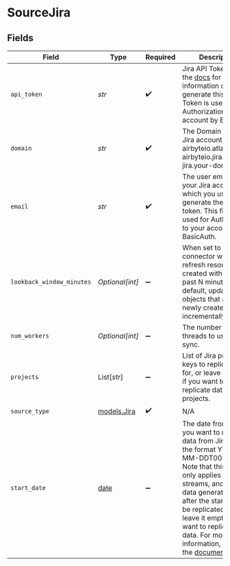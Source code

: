 # SourceJira


## Fields

| Field                                                                                                                                                                                                                                                                                                                                                                                                | Type                                                                                                                                                                                                                                                                                                                                                                                                 | Required                                                                                                                                                                                                                                                                                                                                                                                             | Description                                                                                                                                                                                                                                                                                                                                                                                          | Example                                                                                                                                                                                                                                                                                                                                                                                              |
| ---------------------------------------------------------------------------------------------------------------------------------------------------------------------------------------------------------------------------------------------------------------------------------------------------------------------------------------------------------------------------------------------------- | ---------------------------------------------------------------------------------------------------------------------------------------------------------------------------------------------------------------------------------------------------------------------------------------------------------------------------------------------------------------------------------------------------- | ---------------------------------------------------------------------------------------------------------------------------------------------------------------------------------------------------------------------------------------------------------------------------------------------------------------------------------------------------------------------------------------------------- | ---------------------------------------------------------------------------------------------------------------------------------------------------------------------------------------------------------------------------------------------------------------------------------------------------------------------------------------------------------------------------------------------------- | ---------------------------------------------------------------------------------------------------------------------------------------------------------------------------------------------------------------------------------------------------------------------------------------------------------------------------------------------------------------------------------------------------- |
| `api_token`                                                                                                                                                                                                                                                                                                                                                                                          | *str*                                                                                                                                                                                                                                                                                                                                                                                                | :heavy_check_mark:                                                                                                                                                                                                                                                                                                                                                                                   | Jira API Token. See the <a href="https://docs.airbyte.com/integrations/sources/jira">docs</a> for more information on how to generate this key. API Token is used for Authorization to your account by BasicAuth.                                                                                                                                                                                    |                                                                                                                                                                                                                                                                                                                                                                                                      |
| `domain`                                                                                                                                                                                                                                                                                                                                                                                             | *str*                                                                                                                                                                                                                                                                                                                                                                                                | :heavy_check_mark:                                                                                                                                                                                                                                                                                                                                                                                   | The Domain for your Jira account, e.g. airbyteio.atlassian.net, airbyteio.jira.com, jira.your-domain.com                                                                                                                                                                                                                                                                                             | <your-domain>.atlassian.net                                                                                                                                                                                                                                                                                                                                                                          |
| `email`                                                                                                                                                                                                                                                                                                                                                                                              | *str*                                                                                                                                                                                                                                                                                                                                                                                                | :heavy_check_mark:                                                                                                                                                                                                                                                                                                                                                                                   | The user email for your Jira account which you used to generate the API token. This field is used for Authorization to your account by BasicAuth.                                                                                                                                                                                                                                                    |                                                                                                                                                                                                                                                                                                                                                                                                      |
| `lookback_window_minutes`                                                                                                                                                                                                                                                                                                                                                                            | *Optional[int]*                                                                                                                                                                                                                                                                                                                                                                                      | :heavy_minus_sign:                                                                                                                                                                                                                                                                                                                                                                                   | When set to N, the connector will always refresh resources created within the past N minutes. By default, updated objects that are not newly created are not incrementally synced.                                                                                                                                                                                                                   | 60                                                                                                                                                                                                                                                                                                                                                                                                   |
| `num_workers`                                                                                                                                                                                                                                                                                                                                                                                        | *Optional[int]*                                                                                                                                                                                                                                                                                                                                                                                      | :heavy_minus_sign:                                                                                                                                                                                                                                                                                                                                                                                   | The number of worker threads to use for the sync.                                                                                                                                                                                                                                                                                                                                                    | 1                                                                                                                                                                                                                                                                                                                                                                                                    |
| `projects`                                                                                                                                                                                                                                                                                                                                                                                           | List[*str*]                                                                                                                                                                                                                                                                                                                                                                                          | :heavy_minus_sign:                                                                                                                                                                                                                                                                                                                                                                                   | List of Jira project keys to replicate data for, or leave it empty if you want to replicate data for all projects.                                                                                                                                                                                                                                                                                   | PROJ1                                                                                                                                                                                                                                                                                                                                                                                                |
| `source_type`                                                                                                                                                                                                                                                                                                                                                                                        | [models.Jira](../models/jira.md)                                                                                                                                                                                                                                                                                                                                                                     | :heavy_check_mark:                                                                                                                                                                                                                                                                                                                                                                                   | N/A                                                                                                                                                                                                                                                                                                                                                                                                  |                                                                                                                                                                                                                                                                                                                                                                                                      |
| `start_date`                                                                                                                                                                                                                                                                                                                                                                                         | [date](https://docs.python.org/3/library/datetime.html#date-objects)                                                                                                                                                                                                                                                                                                                                 | :heavy_minus_sign:                                                                                                                                                                                                                                                                                                                                                                                   | The date from which you want to replicate data from Jira, use the format YYYY-MM-DDT00:00:00Z. Note that this field only applies to certain streams, and only data generated on or after the start date will be replicated. Or leave it empty if you want to replicate all data. For more information, refer to the <a href="https://docs.airbyte.com/integrations/sources/jira/">documentation</a>. | 2021-03-01T00:00:00Z                                                                                                                                                                                                                                                                                                                                                                                 |